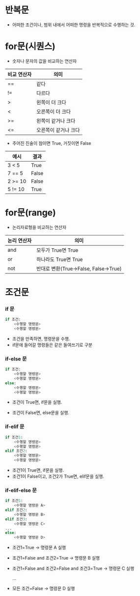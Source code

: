 # 반복문



- 어떠한 조건이나, 범위 내에서 어떠한 명령을 반복적으로 수행하는 것.



# for문(시퀀스)



- 숫자나 문자의 값을 비교하는 연산자

| 비교 연산자 | 의미                 |
| ----------- | -------------------- |
| ==          | 같다                 |
| !=          | 다르다               |
| >           | 왼쪽이 더 크다       |
| <           | 오른쪽이 더 크다     |
| >=          | 왼쪽이 같거나 크다   |
| <=          | 오른쪽이 같거나 크다 |



- 주어진 진술이 참이면 True, 거짓이면 False

| 예시  | 결과 |
| ----- | ---- |
| 3 < 5 | True |
| 7 == 5 | False |
| 2 >= 10 | False |
| 5 != 10 | True |



# for문(range)



- 논리자료형을 비교하는 연산자

| 논리 연산자 | 의미                                  |
| ----------- | ------------------------------------- |
| and         | 모두가 True면 True                    |
| or          | 하나라도 True면 True                  |
| not         | 반대로 변환(True->False, False->True) |





# 조건문



### if 문

```python
if 조건:
    <수행할 명령문>
    <수행할 명령문>
```

- 조건을 만족하면, 명령문을 수행.
- if문에 들어갈 명령들은 같은 들여쓰기로 구분



### if-else 문

```python
if 조건:
    <수행할 명령문>
    <수행할 명령문>
else:
    <수행할 명령문>
    <수행할 명령문>
```

- 조건이 True면, if문을 실행.

- 조건이 False면, else문을 실행.

  

### if-elif 문

```python
if 조건1:
    <수행할 명령문>
    <수행할 명령문>
elif 조건2:
    <수행할 명령문>
    <수행할 명령문>
```

- 조건1이 True면, if문을 실행.
- 조건1이 False이고, 조건2가 True면, elif문을 실행.



### if-elif-else 문

```python
if 조건1:
    <수행할 명령문 A>
elif 조건2:
    <수행할 명령문 B>
elif 조건3:
    <수행할 명령문 C>
...
else:
    <수행할 명령문 D>
```

- 조건1=True -> 명령문 A 실행

- 조건1=False and 조건2=True -> 명령문 B 실행

- 조건1=False and 조건2=False and 조건3=True -> 명령문 C 실행

  ...

- 모든 조건=False -> 명령문 D 실행
